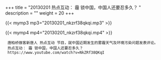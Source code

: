 +++
title = "20130201  热点互动： 霾 锁中国，中国人还要忍多久？ "
description = ""
weight = 20
+++

{{< mymp3 mp3="20130201_nkzrf38qkqi.mp3" >}}

{{< mymp4 mp4="20130201_nkzrf38qkqi.mp4" >}}

     唐柏桥做客新唐人 热点互动 节目，就中国近期发生的雾霾天气及环境污染问题发表评论。 
     热点互动： 霾 锁中国，中国人还要忍多久？ 
     https://www.youtube.com/watch?v=NkZRf38QKqI 
